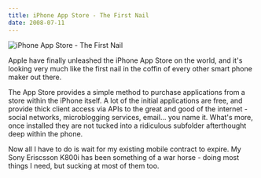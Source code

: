 ```yaml
---
title: iPhone App Store - The First Nail
date: 2008-07-11
---
```


![iPhone App Store - The First Nail](https://source.unsplash.com/Pll7AP6NFpY/1600x900)

Apple have finally unleashed the iPhone App Store on the world, and it's looking very much like the first nail in the coffin of every other smart phone maker out there.

The App Store provides a simple method to purchase applications from a store within the iPhone itself. A lot of the initial applications are free, and provide thick client access via APIs to the great and good of the internet - social networks, microblogging services, email... you name it. What's more, once installed they are not tucked into a ridiculous subfolder afterthought deep within the phone.

Now all I have to do is wait for my existing mobile contract to expire. My Sony Eriscsson K800i has been something of a war horse - doing most things I need, but sucking at most of them too.
